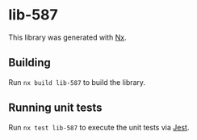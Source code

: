 # lib-587

This library was generated with [Nx](https://nx.dev).

## Building

Run `nx build lib-587` to build the library.

## Running unit tests

Run `nx test lib-587` to execute the unit tests via [Jest](https://jestjs.io).
